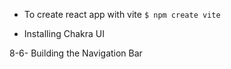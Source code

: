 - To create react app with vite
`$ npm create vite`

- Installing Chakra UI


8-6- Building the Navigation Bar
